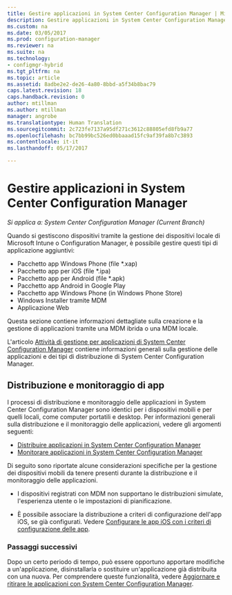 ```yaml
---
title: Gestire applicazioni in System Center Configuration Manager | Microsoft Docs
description: Gestire applicazioni in System Center Configuration Manager.
ms.custom: na
ms.date: 03/05/2017
ms.prod: configuration-manager
ms.reviewer: na
ms.suite: na
ms.technology:
- configmgr-hybrid
ms.tgt_pltfrm: na
ms.topic: article
ms.assetid: 8adbe2e2-de26-4a80-8bbd-a5f34b8bac79
caps.latest.revision: 18
caps.handback.revision: 0
author: mtillman
ms.author: mtillman
manager: angrobe
ms.translationtype: Human Translation
ms.sourcegitcommit: 2c723fe7137a95df271c3612c88805efd8fb9a77
ms.openlocfilehash: bc7bb99bc526ed0bbaaad15fc9af39fa8b7c3893
ms.contentlocale: it-it
ms.lasthandoff: 05/17/2017

---
```

# <a name="manage-applications-in-system-center-configuration-manager"></a>Gestire applicazioni in System Center Configuration Manager

*Si applica a: System Center Configuration Manager (Current Branch)*

Quando si gestiscono dispositivi tramite la gestione dei dispositivi locale di Microsoft Intune o Configuration Manager, è possibile gestire questi tipi di applicazione aggiuntivi:
- Pacchetto app Windows Phone (file *.xap)
- Pacchetto app per iOS (file *.ipa)
- Pacchetto app per Android (file *.apk)
- Pacchetto app Android in Google Play
- Pacchetto app Windows Phone (in Windows Phone Store)
- Windows Installer tramite MDM
- Applicazione Web

Questa sezione contiene informazioni dettagliate sulla creazione e la gestione di applicazioni tramite una MDM ibrida o una MDM locale.

L'articolo [Attività di gestione per applicazioni di System Center Configuration Manager](../../apps/deploy-use/management-tasks-applications.md) contiene informazioni generali sulla gestione delle applicazioni e dei tipi di distribuzione di System Center Configuration Manager.

## <a name="deploying-and-monitoring-apps"></a>Distribuzione e monitoraggio di app

I processi di distribuzione e monitoraggio delle applicazioni in System Center Configuration Manager sono identici per i dispositivi mobili e per quelli locali, come computer portatili e desktop. Per informazioni generali sulla distribuzione e il monitoraggio delle applicazioni, vedere gli argomenti seguenti:

- [Distribuire applicazioni in System Center Configuration Manager](../../apps/deploy-use/deploy-applications.md)
- [Monitorare applicazioni in System Center Configuration Manager](../../apps/deploy-use/monitor-applications-from-the-console.md)

Di seguito sono riportate alcune considerazioni specifiche per la gestione dei dispositivi mobili da tenere presenti durante la distribuzione e il monitoraggio delle applicazioni.

- I dispositivi registrati con MDM non supportano le distribuzioni simulate, l'esperienza utente o le impostazioni di pianificazione.

- È possibile associare la distribuzione a criteri di configurazione dell'app iOS, se già configurati. Vedere [Configurare le app iOS con i criteri di configurazione delle app](configure-ios-apps-with-app-configuration-policies.md).

### <a name="next-steps"></a>Passaggi successivi

Dopo un certo periodo di tempo, può essere opportuno apportare modifiche a un'applicazione, disinstallarla o sostituire un'applicazione già distribuita con una nuova. Per comprendere queste funzionalità, vedere [Aggiornare e ritirare le applicazioni con System Center Configuration Manager](../../apps/deploy-use/update-and-retire-applications.md).

